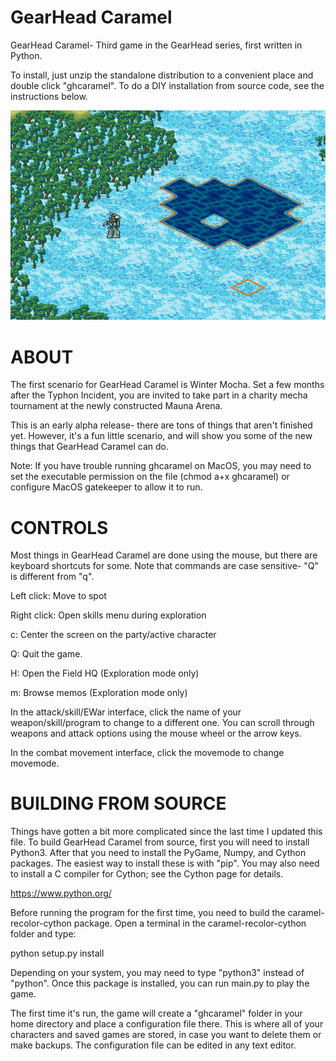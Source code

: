 GearHead Caramel
================

GearHead Caramel- Third game in the GearHead series, first written in Python.

To install, just unzip the standalone distribution to a convenient place and
double click "ghcaramel". To do a DIY installation from source code, see the
instructions below.

![Screenshot](image/screenshot.png)

ABOUT
=====

The first scenario for GearHead Caramel is Winter Mocha. Set a few months
after the Typhon Incident, you are invited to take part in a charity mecha
tournament at the newly constructed Mauna Arena.

This is an early alpha release- there are tons of things that aren't finished
yet. However, it's a fun little scenario, and will show you some of the new
things that GearHead Caramel can do.

Note: If you have trouble running ghcaramel on MacOS, you may need to set
the executable permission on the file (chmod a+x ghcaramel) or configure
MacOS gatekeeper to allow it to run.

CONTROLS
========

Most things in GearHead Caramel are done using the mouse, but there
are keyboard shortcuts for some. 
Note that commands are case sensitive- "Q" is different from "q".

Left click: Move to spot

Right click: Open skills menu during exploration

c: Center the screen on the party/active character

Q: Quit the game.

H: Open the Field HQ (Exploration mode only)

m: Browse memos (Exploration mode only)

In the attack/skill/EWar interface, click the name of your weapon/skill/program
to change to a different one. You can
scroll through weapons and attack options using the mouse wheel or the 
arrow keys.

In the combat movement interface, click the movemode to change movemode.


BUILDING FROM SOURCE
====================

Things have gotten a bit more complicated since the last time I updated
this file. To build GearHead Caramel from source, first you will need to
install Python3. After that you need to install the PyGame, Numpy, and
Cython packages. The easiest way to install these is with "pip". You may
also need to install a C compiler for Cython; see the Cython page for
details.

  https://www.python.org/
  
Before running the program for the first time, you need to build the
caramel-recolor-cython package. Open a terminal in the caramel-recolor-cython
folder and type:

  python setup.py install
  
Depending on your system, you may need to type "python3" instead of "python".
Once this package is installed, you can run main.py to play the game.

The first time it's run, the game will create a "ghcaramel" folder in your
home directory and place a configuration file there. This is where all of your
characters and saved games are stored, in case you want to delete them or
make backups. The configuration file can be edited in any text editor.
